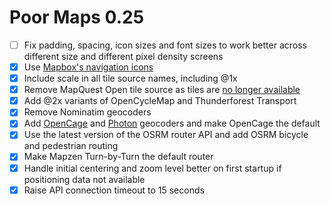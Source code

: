 Poor Maps 0.25
==============

* [ ] Fix padding, spacing, icon sizes and font sizes to work better
      across different size and different pixel density screens
* [x] Use [Mapbox's navigation icons][0.25b]
* [x] Include scale in all tile source names, including @1x
* [x] Remove MapQuest Open tile source as tiles are [no longer available][0.25a]
* [x] Add @2x variants of OpenCycleMap and Thunderforest Transport
* [x] Remove Nominatim geocoders
* [x] Add [OpenCage](https://geocoder.opencagedata.com/) and
      [Photon](http://photon.komoot.de/) geocoders and make OpenCage the default
* [x] Use the latest version of the OSRM router API and add OSRM bicycle
      and pedestrian routing
* [x] Make Mapzen Turn-by-Turn the default router
* [x] Handle initial centering and zoom level better on first startup
      if positioning data not available
* [x] Raise API connection timeout to 15 seconds

[0.25a]: http://devblog.mapquest.com/2016/06/15/modernization-of-mapquest-results-in-changes-to-open-tile-access/
[0.25b]: https://www.mapbox.com/blog/directions-icons/
